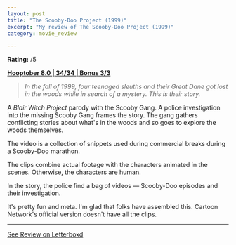 ```yaml
---
layout: post
title: "The Scooby-Doo Project (1999)"
excerpt: "My review of The Scooby-Doo Project (1999)"
category: movie_review

---
```


**Rating:** /5

<b><a href="https://boxd.it/pOvfW">Hooptober 8.0 | 34/34 | Bonus 3/3</a></b>

<blockquote><i>In the fall of 1999, four teenaged sleuths and their Great Dane got lost in the woods while in search of a mystery. This is their story.</i></blockquote>

A <i>Blair Witch Project</i> parody with the Scooby Gang. A police investigation into the missing Scooby Gang frames the story. The gang gathers conflicting stories about what's in the woods and so goes to explore the woods themselves.

The video is a collection of snippets used during commercial breaks during a Scooby-Doo marathon.

The clips combine actual footage with the characters animated in the scenes. Otherwise, the characters are human.

In the story, the police find a bag of videos — Scooby-Doo episodes and their investigation.

It's pretty fun and meta. I'm glad that folks have assembled this. Cartoon Network's official version doesn't have all the clips.

<hr>

[See Review on Letterboxd](https://boxd.it/5JQOzJ)
